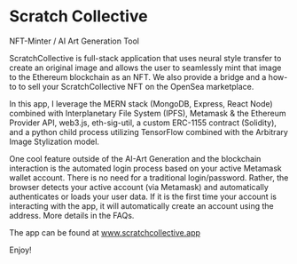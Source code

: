 # Scratch Collective
NFT-Minter / AI Art Generation Tool

ScratchCollective is full-stack application that uses neural style transfer to create an original image and allows the user to seamlessly mint that image to the Ethereum blockchain as an NFT.
We also provide a bridge and a how-to to sell your ScratchCollective NFT on the OpenSea marketplace.

In this app, I leverage the MERN stack (MongoDB, Express, React Node) combined with
Interplanetary File System (IPFS),
Metamask & the Ethereum Provider API,
web3.js,
eth-sig-util,
a custom ERC-1155 contract (Solidity), and
a python child process utilizing TensorFlow combined with the Arbitrary Image Stylization model.

One cool feature outside of the AI-Art Generation and the blockchain interaction is the automated login process based on your active Metamask wallet account.
There is no need for a traditional login/password. Rather, the browser detects your active account (via Metamask) and automatically authenticates or loads your user data.
If it is the first time your account is interacting with the app, it will automatically create an account using the address.
More details in the FAQs.

The app can be found at www.scratchcollective.app

Enjoy!
